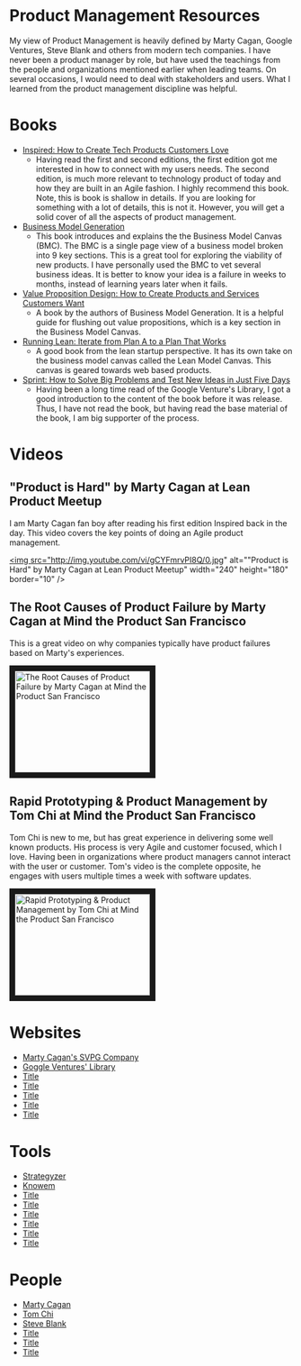 # Product Management Resources

My view of Product Management is heavily defined by Marty Cagan, Google Ventures, Steve Blank and others from
modern tech companies.  I have never been a product manager by role, but have used the teachings from the people and 
organizations mentioned earlier when leading teams.  On several occasions, I would need to deal with stakeholders and 
users.  What I learned from the product management discipline was helpful.  

# Books

- [Inspired: How to Create Tech Products Customers Love](https://www.goodreads.com/book/show/35249663-inspired)
  - Having read the first and second editions, the first edition got me interested in how to connect with my users needs.
  The second edition, is much more relevant to technology product of today and how they are built in an Agile fashion.
  I highly recommend this book.  Note, this is book is shallow in details.  If you are looking for something with a lot of 
  details, this is not it.  However, you will get a solid cover of all the aspects of product management.
- [Business Model Generation](https://www.goodreads.com/book/show/7723797-business-model-generation)
  - This book introduces and explains the the Business Model Canvas (BMC).  The BMC is a single page view of a business
  model broken into 9 key sections.  This is a great tool for exploring the viability of new products.  I have 
  personally used the BMC to vet several business ideas.  It is better to know your idea is a failure in weeks to months,
  instead of learning years later when it fails.
- [Value Proposition Design: How to Create Products and Services Customers Want](https://www.goodreads.com/book/show/22337524-value-proposition-design)
  - A book by the authors of Business Model Generation.  It is a helpful guide for flushing out value propositions,
  which is a key section in the Business Model Canvas.
- [Running Lean: Iterate from Plan A to a Plan That Works](https://www.goodreads.com/book/show/13078769-running-lean)
  - A good book from the lean startup perspective.  It has its own take on the business model canvas called the 
  Lean Model Canvas.  This canvas is geared towards web based products.
- [Sprint: How to Solve Big Problems and Test New Ideas in Just Five Days](https://www.goodreads.com/book/show/25814544-sprint)
  - Having been a long time read of the Google Venture's Library, I got a good introduction to the content of the book 
  before it was release.  Thus, I have not read the book, but having read the base material of the book, I am big 
  supporter of the process.

# Videos

## "Product is Hard" by Marty Cagan at Lean Product Meetup

I am Marty Cagan fan boy after reading his first edition Inspired back in the day.  This video covers the key points 
of doing an Agile product management.   

<a href="http://www.youtube.com/watch?feature=player_embedded&v=gCYFmrvPI8Q
" target="_blank"><img src="http://img.youtube.com/vi/gCYFmrvPI8Q/0.jpg" 
alt="\"Product is Hard\" by Marty Cagan at Lean Product Meetup" width="240" height="180" border="10" /></a>

## The Root Causes of Product Failure by Marty Cagan at Mind the Product San Francisco

This is a great video on why companies typically have product failures based on Marty's experiences.

<a href="http://www.youtube.com/watch?feature=player_embedded&v=9dccd8lihpQ
" target="_blank"><img src="http://img.youtube.com/vi/9dccd8lihpQ/0.jpg" 
alt="The Root Causes of Product Failure by Marty Cagan at Mind the Product San Francisco" width="240" height="180" border="10" /></a>

## Rapid Prototyping & Product Management by Tom Chi at Mind the Product San Francisco

Tom Chi is new to me, but has great experience in delivering some well known products.  His process is very Agile and
customer focused, which I love.  Having been in organizations where product managers cannot interact with the user or 
customer.  Tom's video is the complete opposite, he engages with users multiple times a week with software updates. 

<a href="http://www.youtube.com/watch?feature=player_embedded&v=wINoHEXJ2
" target="_blank"><img src="http://img.youtube.com/vi/wINoHEXJ2/0.jpg" 
alt="Rapid Prototyping & Product Management by Tom Chi at Mind the Product San Francisco" width="240" height="180" border="10" /></a>

# Websites

- [Marty Cagan's SVPG Company](https://svpg.com/articles/)
- [Goggle Ventures' Library](https://library.gv.com/)
- [Title](URL)
- [Title](URL)
- [Title](URL)
- [Title](URL)
- [Title](URL)

# Tools

- [Strategyzer](https://www.strategyzer.com/)
- [Knowem](https://knowem.com/)
- [Title](URL)
- [Title](URL)
- [Title](URL)
- [Title](URL)
- [Title](URL)
- [Title](URL)

# People

- [Marty Cagan](https://www.linkedin.com/in/cagan/)
- [Tom Chi](https://www.tomchi.com/)
- [Steve Blank](https://steveblank.com/)
- [Title](URL)
- [Title](URL)
- [Title](URL)
